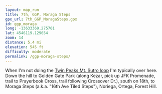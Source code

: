 ```yaml
---
layout: map_run
title: 7th, GGP, Moraga Steps
gpx_url: 7th_GGP_MoragaSteps.gpx
id: ggp_moraga
long: -13633369.275701
lat: 4546119.129654
zoom: 14
distance: 5.4 mi
elevation: 545 ft
difficulty: moderate
permalink: /ggp-moraga-steps/
---
```

When I'm not doing the [Twin Peaks Mt. Sutro loop](/twin-peaks-mt-sutro/) I'm typically over here. Down the hill to Golden Gate Park (along Kezar, pick up JFK Promenade, trail to Prayerbook Cross, trail following Crossover Dr.), south on 18th, to Moraga Steps (a.k.a. "16th Ave Tiled Steps"), Noriega, Ortega, Forest Hill.